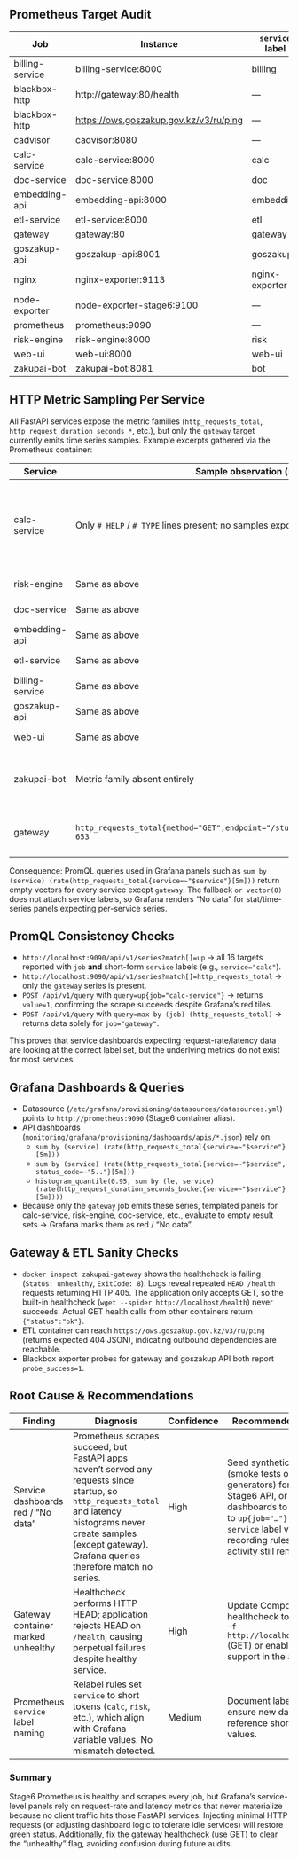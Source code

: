## Prometheus Target Audit

| Job              | Instance                        | `service` label | Health |
| ---------------- | -------------------------------- | --------------- | ------ |
| billing-service  | billing-service:8000             | billing         | up     |
| blackbox-http    | http://gateway:80/health         | —               | up     |
| blackbox-http    | https://ows.goszakup.gov.kz/v3/ru/ping | —         | up     |
| cadvisor         | cadvisor:8080                    | —               | up     |
| calc-service     | calc-service:8000                | calc            | up     |
| doc-service      | doc-service:8000                 | doc             | up     |
| embedding-api    | embedding-api:8000               | embedding       | up     |
| etl-service      | etl-service:8000                 | etl             | up     |
| gateway          | gateway:80                       | gateway         | up     |
| goszakup-api     | goszakup-api:8001                | goszakup        | up     |
| nginx            | nginx-exporter:9113              | nginx-exporter  | up     |
| node-exporter    | node-exporter-stage6:9100        | —               | up     |
| prometheus       | prometheus:9090                  | —               | up     |
| risk-engine      | risk-engine:8000                 | risk            | up     |
| web-ui           | web-ui:8000                      | web-ui          | up     |
| zakupai-bot      | zakupai-bot:8081                 | bot             | up     |

## HTTP Metric Sampling Per Service

All FastAPI services expose the metric families (`http_requests_total`, `http_request_duration_seconds_*`, etc.), but only the `gateway` target currently emits time series samples. Example excerpts gathered via the Prometheus container:

| Service     | Sample observation (`http_requests_total`) | Finding |
| ----------- | ------------------------------------------ | ------- |
| calc-service | Only `# HELP` / `# TYPE` lines present; no samples exported | No traffic has hit the service → counter never created |
| risk-engine | Same as above                              | No traffic observed |
| doc-service | Same as above                              | No traffic observed |
| embedding-api | Same as above                            | No traffic observed |
| etl-service | Same as above                              | No traffic observed |
| billing-service | Same as above                          | No traffic observed |
| goszakup-api | Same as above                             | No traffic observed |
| web-ui      | Same as above                              | No traffic observed |
| zakupai-bot | Metric family absent entirely              | Bot exposes other metrics only |
| gateway     | `http_requests_total{method="GET",endpoint="/stub_status",status_code="200",service="gateway"} 653` | Active sample stream present |

Consequence: PromQL queries used in Grafana panels such as `sum by (service) (rate(http_requests_total{service=~"$service"}[5m]))` return empty vectors for every service except `gateway`. The fallback `or vector(0)` does not attach service labels, so Grafana renders “No data” for stat/time-series panels expecting per-service series.

## PromQL Consistency Checks

- `http://localhost:9090/api/v1/series?match[]=up` → all 16 targets reported with `job` **and** short-form `service` labels (e.g., `service="calc"`).
- `http://localhost:9090/api/v1/series?match[]=http_requests_total` → only the `gateway` series is present.
- `POST /api/v1/query` with `query=up{job="calc-service"}` → returns `value=1`, confirming the scrape succeeds despite Grafana’s red tiles.
- `POST /api/v1/query` with `query=max by (job) (http_requests_total)` → returns data solely for `job="gateway"`.

This proves that service dashboards expecting request-rate/latency data are looking at the correct label set, but the underlying metrics do not exist for most services.

## Grafana Dashboards & Queries

- Datasource (`/etc/grafana/provisioning/datasources/datasources.yml`) points to `http://prometheus:9090` (Stage6 container alias).
- API dashboards (`monitoring/grafana/provisioning/dashboards/apis/*.json`) rely on:
  - `sum by (service) (rate(http_requests_total{service=~"$service"}[5m]))`
  - `sum by (service) (rate(http_requests_total{service=~"$service", status_code=~"5.."}[5m]))`
  - `histogram_quantile(0.95, sum by (le, service) (rate(http_request_duration_seconds_bucket{service=~"$service"}[5m])))`
- Because only the `gateway` job emits these series, templated panels for calc-service, risk-engine, doc-service, etc., evaluate to empty result sets → Grafana marks them as red / “No data”.

## Gateway & ETL Sanity Checks

- `docker inspect zakupai-gateway` shows the healthcheck is failing (`Status: unhealthy`, `ExitCode: 8`). Logs reveal repeated `HEAD /health` requests returning HTTP 405. The application only accepts GET, so the built-in healthcheck (`wget --spider http://localhost/health`) never succeeds. Actual GET health calls from other containers return `{"status":"ok"}`.
- ETL container can reach `https://ows.goszakup.gov.kz/v3/ru/ping` (returns expected 404 JSON), indicating outbound dependencies are reachable.
- Blackbox exporter probes for gateway and goszakup API both report `probe_success=1`.

## Root Cause & Recommendations

| Finding | Diagnosis | Confidence | Recommended action |
| ------- | --------- | ---------- | ------------------ |
| Service dashboards red / “No data” | Prometheus scrapes succeed, but FastAPI apps haven’t served any requests since startup, so `http_requests_total` and latency histograms never create samples (except gateway). Grafana queries therefore match no series. | High | Seed synthetic traffic (smoke tests or load generators) for each Stage6 API, or adjust dashboards to fall back to `up{job="…"}` / expose `service` label via recording rules so zero activity still renders. |
| Gateway container marked unhealthy | Healthcheck performs HTTP HEAD; application rejects HEAD on `/health`, causing perpetual failures despite healthy service. | High | Update Compose healthcheck to use `curl -f http://localhost/health` (GET) or enable HEAD support in the app. |
| Prometheus `service` label naming | Relabel rules set `service` to short tokens (`calc`, `risk`, etc.), which align with Grafana variable values. No mismatch detected. | Medium | Document label scheme; ensure new dashboards reference short-form values. |

### Summary

Stage6 Prometheus is healthy and scrapes every job, but Grafana’s service-level panels rely on request-rate and latency metrics that never materialize because no client traffic hits those FastAPI services. Injecting minimal HTTP requests (or adjusting dashboard logic to tolerate idle services) will restore green status. Additionally, fix the gateway healthcheck (use GET) to clear the “unhealthy” flag, avoiding confusion during future audits.
